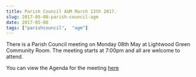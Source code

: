 ```yaml
---
title: Parish Council AGM March 13th 2017.
slug: 2017-05-08-parish-council-agm
date: 2017-05-08
tags: ["parishcouncil",  "agm"]
---
```


There is a Parish Council meeting on Monday 08th May at Lightwood Green
Community Room. The meeting starts at 7:00pm and all are welcome to attend.

You can view the Agenda for the meeting
[here](https://drive.google.com/drive/folders/https://drive.google.com/drive/folders/0B2XEOILWjIK3ek1LbXdJMWpzZnM)
